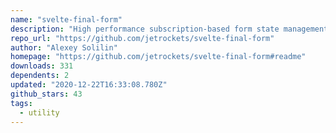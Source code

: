 ```yaml
---
name: "svelte-final-form"
description: "High performance subscription-based form state management for Svelte."
repo_url: "https://github.com/jetrockets/svelte-final-form"
author: "Alexey Solilin"
homepage: "https://github.com/jetrockets/svelte-final-form#readme"
downloads: 331
dependents: 2
updated: "2020-12-22T16:33:08.780Z"
github_stars: 43
tags: 
  - utility
---
```


